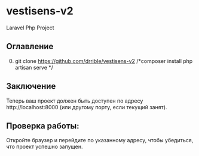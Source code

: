 # vestisens-v2
 Laravel Php Project

## Оглавление

0. git clone https://github.com/drrible/vestisens-v2
/*composer install
 php artisan serve */
## Заключение

Теперь ваш проект должен быть доступен по адресу http://localhost:8000 (или другому порту, если текущий занят).

## Проверка работы:
Откройте браузер и перейдите по указанному адресу, чтобы убедиться, что проект успешно запущен.

